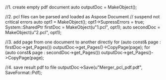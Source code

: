 
//1. create empty pdf document
auto outputDoc = MakeObject<Document>();

//2. pcl files can be parsed and loaded as Aspose Document
// suspend not critical errors
auto opt1 = MakeObject<PclLoadOptions>();
opt1->SupressErrors = true;
System::SharedPtr<Document> firstDoc = MakeObject<Document>(u"1.pcl", opt1);
auto secondDoc = MakeObject<Document>(u"2.pcl", opt1);

//3. add page from one document to another directly
for (auto const& page : firstDoc->get_Pages())
	outputDoc->get_Pages()->CopyPage(page);
for (auto const& page : secondDoc->get_Pages())
	outputDoc->get_Pages()->CopyPage(page);

//4. save result pdf to file
outputDoc->Save(u"Merger_pcl_pdf.pdf", SaveFormat::Pdf);
